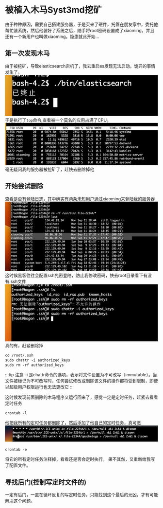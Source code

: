 # 被植入木马Syst3md挖矿
由于种种原因，需要自己搭建服务器，于是买来了硬件，托管在朋友家中，委托他帮忙装系统，然后他装好了系统之后，随手将root密码设置成了xiaoming，并且还有一个新用户也叫做xiaoming。隐患就此开始...
## 第一次发现木马
由于被挖矿，导致elasticsearch宕机了，我去重启es发现无法启动，诡异的事情发生了。
![img.png](../../.vuepress/public/assets/img/img.png)
于是执行了```top```命令,查看被一个莫名的应用占满了CPU。
![img_1.png](../../.vuepress/public/assets/img/img_1.png)
毫无疑问我的服务器被挖矿了，赶快去删除掉他


## 开始尝试删除
查看是否有登陆日志，其中确实有两条未知用户通过xiaoming来登陆我的服务器
![img_2.png](../../.vuepress/public/assets/img/img_2.png)
这时候黑客往往会配置ssh免密登陆，防止我修改密码，快去root目录看下有没有.ssh文件
![img_3.png](../../.vuepress/public/assets/img/img_3.png)
真的有，赶紧删除掉

```shell
cd /root/.ssh
sudo chattr -i authorized_keys
sudo rm -rf authorized_keys
```
:::tip 注意
-i 是chattr命令的选项，表示将文件设置为不可改写（immutable）。当文件被标记为不可改写时，任何尝试修改或删除该文件的操作都将受到限制，即使以超级用户权限运行也无法更改它
:::


这时候发现前面删除的木马程序又运行回来了，感觉一定是定时任务，赶紧去看看定时任务
```shell
crontab -l
```
他把我所有的定时任务都删除了，然后添加了他自己的定时任务，真可恶
![img_5.png](../../.vuepress/public/assets/img/img_5.png)

```shell
crontab -e
```

将它的所有定时任务注释掉，看看还是否会定时执行。
果不其然，又重新给我写了配置文件。

## 寻找后门(控制写定时文件的)
一定有后门，一直在循环反复的写定时任务，只能找到这个最后的元凶，才有可能解决这个问题。
